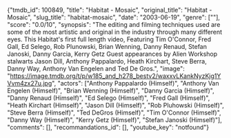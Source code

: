 {"tmdb_id": 100849, "title": "Habitat - Mosaic", "original_title": "Habitat - Mosaic", "slug_title": "habitat-mosaic", "date": "2003-06-19", "genre": [""], "score": "0.0/10", "synopsis": "The editing and filming techniques used are some of the most artistic and original in the industry through many different eyes. This Habitat's first full length video, Featuring Tim O'Connor, Fred Gall, Ed Selego, Rob Plunowski, Brian Wenning, Danny Renaud, Stefan Janoski, Danny Garcia, Kerry Getz Guest appearances by Alien Workshop stalwarts Jason Dill, Anthony Pappalardo, Heath Kirchart, Steve Berra, Danny Way, Anthony Van Engelen and Ted De Gros.", "image": "https://image.tmdb.org/t/p/w185_and_h278_bestv2/waxxvLKankNyzKjg1YVvm4zx27u.jpg", "actors": ["Anthony Pappalardo (Himself)", "Anthony Van Engelen (Himself)", "Brian Wenning (Himself)", "Danny Garcia (Himself)", "Danny Renaud (Himself)", "Ed Selego (Himself)", "Fred Gall (Himself)", "Heath Kirchart (Himself)", "Jason Dill (Himself)", "Rob Pluhowski (Himself)", "Steve Berra (Himself)", "Ted DeGros (Himself)", "Tim O'Connor (Himself)", "Danny Way (Himself)", "Kerry Getz (Himself)", "Stefan Janoski (Himself)"], "comments": [], "recommandations_id": [], "youtube_key": "notfound"}